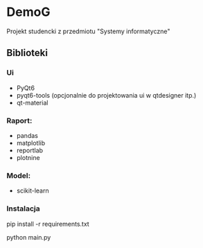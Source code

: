 # DemoG

Projekt studencki z przedmiotu "Systemy informatyczne"

## Biblioteki

### Ui

- PyQt6
- pyqt6-tools (opcjonalnie do projektowania ui w qtdesigner itp.)
- qt-material

### Raport:

- pandas
- matplotlib
- reportlab
- plotnine

### Model:

- scikit-learn

### Instalacja

pip install -r requirements.txt

python main.py

